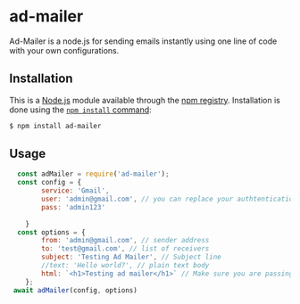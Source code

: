 # ad-mailer

Ad-Mailer is a node.js for sending emails instantly using one line of code with your own configurations.

## Installation

This is a [Node.js](https://nodejs.org/en/) module available through the
[npm registry](https://www.npmjs.com/). Installation is done using the
[`npm install` command](https://docs.npmjs.com/getting-started/installing-npm-packages-locally):

```sh
$ npm install ad-mailer
```
## Usage

```javascript
  const adMailer = require('ad-mailer');
  const config = {
		service: 'Gmail', 
		user: 'admin@gmail.com', // you can replace your authtentication
		pass: 'admin123'
		
	}
  const options = {
		from: 'admin@gmail.com', // sender address
		to: 'test@gmail.com', // list of receivers
		subject: 'Testing Ad Mailer', // Subject line
		//text: 'Hello world?', // plain text body
		html: `<h1>Testing ad mailer</h1>` // Make sure you are passing html body in template literal
	};
 await adMailer(config, options)

```

